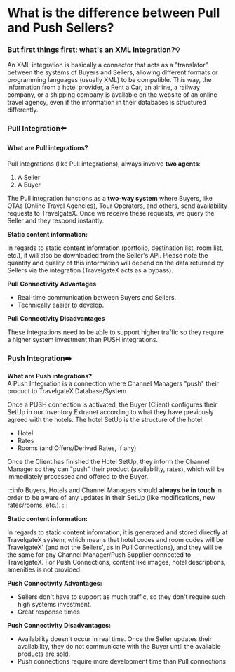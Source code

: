﻿---
sidebar_position: 4
---

# What is the difference between Pull and Push Sellers?


### But first things first: what's an XML integration?💡
An XML integration is basically a connector that acts as a "translator" between the systems of Buyers and Sellers, allowing different formats or programming languages ​​(usually XML) to be compatible. This way, the information from a hotel provider, a Rent a Car, an airline, a railway company, or a shipping company is available on the website of an online travel agency, even if the information in their databases is structured differently.

### Pull Integration⬅️

#### What are Pull integrations?
Pull integrations (like Pull integrations), always involve **two agents**:

1. A Seller
1. A Buyer

The Pull integration functions as a **two-way system** where Buyers, like OTAs (Online Travel Agencies), Tour Operators, and others, send availability requests to TravelgateX. Once we receive these requests, we query the Seller and they respond instantly.

**Static content information:**

In regards to static content information (portfolio, destination list, room list, etc.), it will also be downloaded from the Seller's API.  Please note the quantity and quality of this information will depend on the data returned by Sellers via the integration (TravelgateX acts as a bypass).

**Pull Connectivity Advantages**
- Real-time communication between Buyers and Sellers.
- Technically easier to develop.

**Pull Connectivity  Disadvantages**

These integrations need to be able to support higher traffic so they require a higher system investment than PUSH integrations.

### Push Integration➡️

**What are Push integrations?**  
A Push Integration is a connection where Channel Managers "push" their product to TravelgateX Database/System.

Once a PUSH connection is activated, the Buyer (Client) configures their SetUp in our Inventory Extranet according to what they have previously agreed with the hotels. The hotel SetUp is the structure of the hotel:

- Hotel
- Rates
- Rooms (and Offers/Derived Rates, if any)

Once the Client has finished the Hotel SetUp, they inform the Channel Manager so they can "push" their product (availability, rates), which will be immediately processed and offered to the Buyer.

:::info
Buyers, Hotels and Channel Managers should **always be in touch** in order to be aware of any updates in their SetUp (like modifications, new rates/rooms, etc.).
:::

**Static content information:**

In regards to static content information, it is generated and stored directly at TravelgateX system, which means that hotel codes and room codes will be TravelgateX' (and not the Sellers', as in Pull Connections), and they will be the same for any Channel Manager/Push Supplier connected to TravelgateX. For Push Connections, content like images, hotel descriptions, amenities is not provided.

**Push Connectivity Advantages:**
- Sellers don't have to support as much traffic, so they don't require such high systems investment.
- Great response times

**Push Connectivity Disadvantages:**
- Availability doesn't occur in real time. Once the Seller updates their availability, they do not communicate with the Buyer until the available products are sold.
- Push connections require more development time than Pull connections